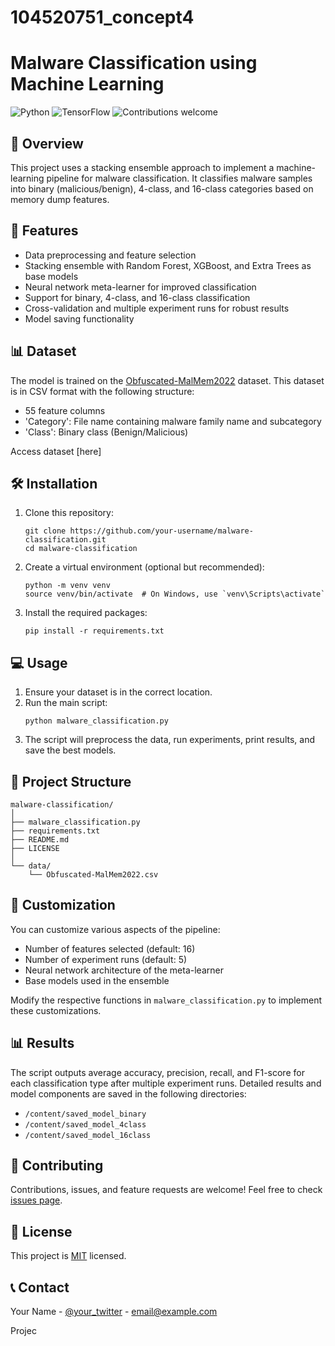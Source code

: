 # 104520751_concept4

# Malware Classification using Machine Learning

![Python](https://img.shields.io/badge/python-v3.7+-blue.svg)
![TensorFlow](https://img.shields.io/badge/TensorFlow-v2.x-orange.svg)
![Contributions welcome](https://img.shields.io/badge/contributions-welcome-brightgreen.svg)

## 📌 Overview

This project uses a stacking ensemble approach to implement a machine-learning pipeline for malware classification. 
It classifies malware samples into binary (malicious/benign), 4-class, and 16-class categories based on memory dump features.

## 🚀 Features

- Data preprocessing and feature selection
- Stacking ensemble with Random Forest, XGBoost, and Extra Trees as base models
- Neural network meta-learner for improved classification
- Support for binary, 4-class, and 16-class classification
- Cross-validation and multiple experiment runs for robust results
- Model saving functionality

## 📊 Dataset

The model is trained on the [Obfuscated-MalMem2022](https://www.unb.ca/cic/datasets/malmem-2022.html) dataset. 
This dataset is in CSV format with the following structure:
- 55 feature columns 
- 'Category': File name containing malware family name and subcategory
- 'Class': Binary class (Benign/Malicious)

Access dataset [here]

## 🛠️ Installation

1. Clone this repository:
   ```
   git clone https://github.com/your-username/malware-classification.git
   cd malware-classification
   ```

2. Create a virtual environment (optional but recommended):
   ```
   python -m venv venv
   source venv/bin/activate  # On Windows, use `venv\Scripts\activate`
   ```

3. Install the required packages:
   ```
   pip install -r requirements.txt
   ```

## 💻 Usage

1. Ensure your dataset is in the correct location.
2. Run the main script:
   ```
   python malware_classification.py
   ```
3. The script will preprocess the data, run experiments, print results, and save the best models.

## 📁 Project Structure

```
malware-classification/
│
├── malware_classification.py
├── requirements.txt
├── README.md
├── LICENSE
│
└── data/
    └── Obfuscated-MalMem2022.csv
```

## 🔧 Customization

You can customize various aspects of the pipeline:
- Number of features selected (default: 16)
- Number of experiment runs (default: 5)
- Neural network architecture of the meta-learner
- Base models used in the ensemble

Modify the respective functions in `malware_classification.py` to implement these customizations.

## 📊 Results

The script outputs average accuracy, precision, recall, and F1-score for each classification type after multiple experiment runs. Detailed results and model components are saved in the following directories:
- `/content/saved_model_binary`
- `/content/saved_model_4class`
- `/content/saved_model_16class`

## 🤝 Contributing

Contributions, issues, and feature requests are welcome! Feel free to check [issues page](https://github.com/your-username/malware-classification/issues). 

## 📜 License

This project is [MIT](https://opensource.org/licenses/MIT) licensed.

## 📞 Contact

Your Name - [@your_twitter](https://twitter.com/your_twitter) - email@example.com

Projec
